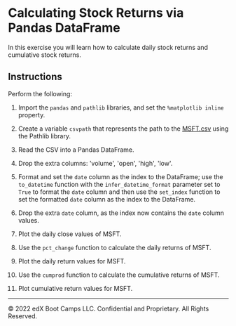 # Calculating Stock Returns via Pandas DataFrame

In this exercise you will learn how to calculate daily stock returns and cumulative stock returns.

## Instructions

Perform the following:

1. Import the `pandas` and `pathlib` libraries, and set the `%matplotlib inline` property.

2. Create a variable `csvpath` that represents the path to the [MSFT.csv](Resources/MSFT.csv) using the Pathlib library.

3. Read the CSV into a Pandas DataFrame.

4. Drop the extra columns: 'volume', 'open', 'high', 'low'.

5. Format and set the `date` column as the index to the DataFrame; use the `to_datetime` function with the `infer_datetime_format` parameter set to `True` to format the `date` column and then use the `set_index` function to set the formatted `date` column as the index to the DataFrame.

6. Drop the extra `date` column, as the index now contains the `date` column values.

7. Plot the daily close values of MSFT.

8. Use the `pct_change` function to calculate the daily returns of MSFT.

9. Plot the daily return values for MSFT.

10. Use the `cumprod` function to calculate the cumulative returns of MSFT.

11. Plot cumulative return values for MSFT.

---

© 2022 edX Boot Camps LLC. Confidential and Proprietary. All Rights Reserved.
